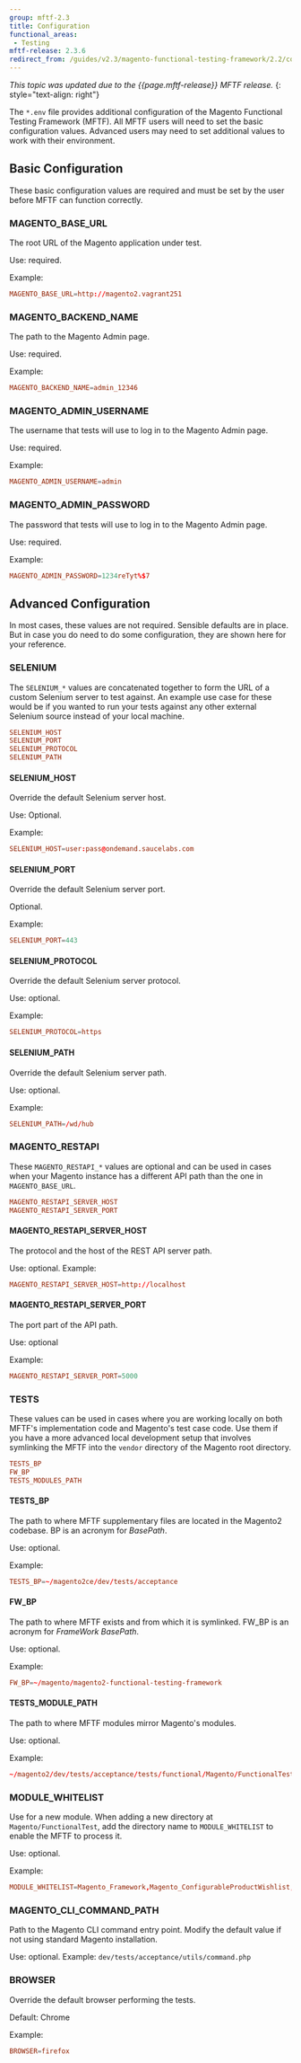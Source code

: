 ```yaml
---
group: mftf-2.3
title: Configuration
functional_areas:
 - Testing
mftf-release: 2.3.6
redirect_from: /guides/v2.3/magento-functional-testing-framework/2.2/configuration.html
---
```


_This topic was updated due to the {{page.mftf-release}} MFTF release._
{: style="text-align: right"}

The `*.env` file provides additional configuration of the Magento Functional Testing Framework (MFTF).
All MFTF users will need to set the basic configuration values.
Advanced users may need to set additional values to work with their environment.

## Basic Configuration

These basic configuration values are required and must be set by the user before MFTF can function correctly.

### MAGENTO_BASE_URL

The root URL of the Magento application under test.

Use: required.

Example:

```conf
MAGENTO_BASE_URL=http://magento2.vagrant251
```

### MAGENTO_BACKEND_NAME

The path to the Magento Admin page.

Use: required.

Example:

```conf
MAGENTO_BACKEND_NAME=admin_12346
```

### MAGENTO_ADMIN_USERNAME

The username that tests will use to log in to the Magento Admin page.

Use: required.

Example:

```conf
MAGENTO_ADMIN_USERNAME=admin
```

### MAGENTO_ADMIN_PASSWORD

The password that tests will use to log in to the Magento Admin page.

Use: required.

Example:

```conf
MAGENTO_ADMIN_PASSWORD=1234reTyt%$7
```

## Advanced Configuration

In most cases, these values are not required.
Sensible defaults are in place.
But in case you do need to do some configuration, they are shown here for your reference.

### SELENIUM

The `SELENIUM_*` values are concatenated together to form the URL of a custom Selenium server to test against.
An example use case for these would be if you wanted to run your tests against any other external Selenium source instead of your local machine.

```conf
SELENIUM_HOST
SELENIUM_PORT
SELENIUM_PROTOCOL
SELENIUM_PATH
```

#### SELENIUM_HOST

Override the default Selenium server host.

Use: Optional.

Example:

```conf
SELENIUM_HOST=user:pass@ondemand.saucelabs.com
```

#### SELENIUM_PORT

Override the default Selenium server port.

Optional.

Example:

```conf
SELENIUM_PORT=443
```

#### SELENIUM_PROTOCOL

Override the default Selenium server protocol.

Use: optional.

Example: 

```conf
SELENIUM_PROTOCOL=https
```

#### SELENIUM_PATH

Override the default Selenium server path.

Use: optional.

Example:

```conf
SELENIUM_PATH=/wd/hub
```

### MAGENTO_RESTAPI

These `MAGENTO_RESTAPI_*` values are optional and can be used in cases when your Magento instance has a different API path than the one in `MAGENTO_BASE_URL`.

```conf
MAGENTO_RESTAPI_SERVER_HOST
MAGENTO_RESTAPI_SERVER_PORT
```

#### MAGENTO_RESTAPI_SERVER_HOST

The protocol and the host of the REST API server path.

Use: optional.
Example: 

```conf
MAGENTO_RESTAPI_SERVER_HOST=http://localhost
```

#### MAGENTO_RESTAPI_SERVER_PORT

The port part of the API path.

Use: optional

Example:

```conf
MAGENTO_RESTAPI_SERVER_PORT=5000
```

### TESTS

These values can be used in cases where you are working locally on both MFTF's implementation code and Magento's test case code.
Use them if you have a more advanced local development setup that involves symlinking the MFTF into the `vendor` directory of the Magento root directory.

```conf
TESTS_BP
FW_BP
TESTS_MODULES_PATH
```

#### TESTS_BP

The path to where MFTF supplementary files are located in the Magento2 codebase.
BP is an acronym for _BasePath_.

Use: optional.

Example:

```conf
TESTS_BP=~/magento2ce/dev/tests/acceptance
```

#### FW_BP

The path to where MFTF exists and from which it is symlinked.
FW_BP is an acronym for _FrameWork BasePath_.

Use: optional.

Example:

```conf
FW_BP=~/magento/magento2-functional-testing-framework
```

#### TESTS_MODULE_PATH

The path to where MFTF modules mirror Magento's modules.

Use: optional.

Example: 

```conf
~/magento2/dev/tests/acceptance/tests/functional/Magento/FunctionalTest
```

### MODULE_WHITELIST

Use for a new module.
When adding a new directory at `Magento/FunctionalTest`, add the directory name to `MODULE_WHITELIST` to enable the MFTF to process it.

Use: optional.

Example:

```conf
MODULE_WHITELIST=Magento_Framework,Magento_ConfigurableProductWishlist,Magento_ConfigurableProductCatalogSearch
```

### MAGENTO_CLI_COMMAND_PATH

Path to the Magento CLI command entry point. Modify the default value if not using standard Magento installation.

Use: optional.
Example: `dev/tests/acceptance/utils/command.php`

### BROWSER

Override the default browser performing the tests.

Default: Chrome

Example:

```conf
BROWSER=firefox
```